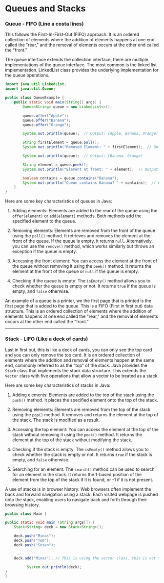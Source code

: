 # Queues and Stacks


### Queue - FIFO (Line a costa lines)

This follows the First-In-First-Out (FIFO) approach. It is an ordered collection of elements where the addition of elements happens at one end called the "rear," and the removal of elements occurs at the other end called the "front." 

The queue interface extends the collection interface, there are multiple implementations of the queue interface. The most common is the linked list implementation. LinkedList class provides the underlying implementation for the queue operations.



```java
import java.util.LinkedList;
import java.util.Queue;

public class QueueExample {
    public static void main(String[] args) {
        Queue<String> queue = new LinkedList<>();

        queue.offer("Apple");
        queue.offer("Banana");
        queue.offer("Orange");

        System.out.println(queue);  // Output: [Apple, Banana, Orange]

        String firstElement = queue.poll();
        System.out.println("Removed Element: " + firstElement);  // Output: Removed Element: Apple

        System.out.println(queue);  // Output: [Banana, Orange]

        String element = queue.peek();
        System.out.println("Element at front: " + element);  // Output: Element at front: Banana

        boolean contains = queue.contains("Banana");
        System.out.println("Queue contains Banana? " + contains);  // Output: Queue contains Banana? true
    }
}
```



Here are some key characteristics of queues in Java:

1. Adding elements: Elements are added to the rear of the queue using the `offer(element)` or `add(element)` methods. Both methods add the specified element to the queue.

2. Removing elements: Elements are removed from the front of the queue using the `poll()` method. It retrieves and removes the element at the front of the queue. If the queue is empty, it returns `null`. Alternatively, you can use the `remove()` method, which works similarly but throws an exception if the queue is empty.

3. Accessing the front element: You can access the element at the front of the queue without removing it using the `peek()` method. It returns the element at the front of the queue or `null` if the queue is empty.

4. Checking if the queue is empty: The `isEmpty()` method allows you to check whether the queue is empty or not. It returns `true` if the queue is empty, and `false` otherwise.


An example of a queue is a printer, we the first page that is printed is the first page that is added to the queue. This is a FIFO (First in first out) data structure. This is an ordered collection of elements where the addition of elements happens at one end called the "rear," and the removal of elements occurs at the other end called the "front."



---

### Stack - LIFO (Like a deck of cards)

Last in first out, this is like a deck of cards, you can only see the top card and you can only remove the top card.
It is an ordered collection of elements where the addition and removal of elements happen at the same end, commonly referred to as the "top" of the stack. Java provides the `Stack` class that implements the stack data structure. This extends the `Vector` class with five operations that allow a vector to be treated as a stack.


Here are some key characteristics of stacks in Java:

1. Adding elements: Elements are added to the top of the stack using the `push()` method. It places the specified element onto the top of the stack.

2. Removing elements: Elements are removed from the top of the stack using the `pop()` method. It removes and returns the element at the top of the stack. The stack is modified as a result.

3. Accessing the top element: You can access the element at the top of the stack without removing it using the `peek()` method. It returns the element at the top of the stack without modifying the stack.

4. Checking if the stack is empty: The `isEmpty()` method allows you to check whether the stack is empty or not. It returns `true` if the stack is empty, and `false` otherwise.

5. Searching for an element: The `search()` method can be used to search for an element in the stack. It returns the 1-based position of the element from the top of the stack if it is found, or -1 if it is not present.

A use of stacks is in browser history: Web browsers often implement the back and forward navigation using a stack. Each visited webpage is pushed onto the stack, enabling users to navigate back and forth through their browsing history.

```java
public class Main {

public static void main (String args[]) {
    Stack<String> deck = new Stack<String>();

    deck.push("Minas");
    deck.push("Tom");
    deck.push("Susan");


    deck.add("Minas"); // This is using the vector class, this is not the same as push

          System.out.println(deck);
}
}
```